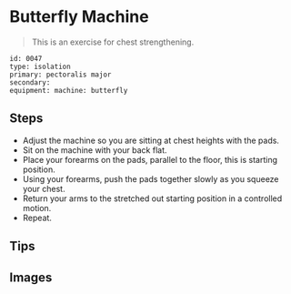 # Butterfly Machine
> This is an exercise for chest strengthening.

``` 
id: 0047 
type: isolation 
primary: pectoralis major 
secondary:  
equipment: machine: butterfly 
``` 

## Steps

 - Adjust the machine so you are sitting at chest heights with the pads.
 - Sit on the machine with your back flat.
 - Place your forearms on the pads, parallel to the floor, this is starting position.
 - Using your forearms, push the pads together slowly as you squeeze your chest.
 - Return your arms to the stretched out starting position in a controlled motion.
 - Repeat.

## Tips


## Images

